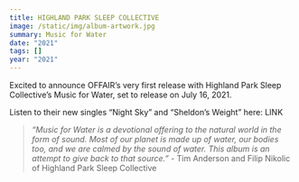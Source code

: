 ```yaml
---
title: HIGHLAND PARK SLEEP COLLECTIVE
image: /static/img/album-artwork.jpg
summary: Music for Water
date: "2021"
tags: []
year: "2021"
---
```

Excited to announce OFFAIR’s very first release with Highland Park Sleep Collective’s Music for Water, set to release on July 16, 2021.

Listen to their new singles “Night Sky” and “Sheldon’s Weight” here: LINK

> *“Music for Water is a devotional offering to the natural world in the form of sound. Most of our planet is made up of water, our bodies too, and we are calmed by the sound of water. This album is an attempt to give back to that source.”* - Tim Anderson and Filip Nikolic of Highland Park Sleep Collective